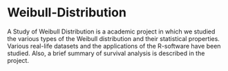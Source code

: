 # Weibull-Distribution
A Study of Weibull Distribution is a academic project in which we studied the various types of the Weibull distribution and their statistical properties. Various real-life datasets and the applications of the R-software have been studied. Also, a brief summary of survival analysis is described in the project.

